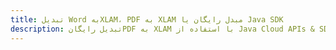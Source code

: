 ---title: تبدیل Word بهXLAM، PDF به XLAM مبدل رایگان یا Java SDKdescription: تبدیل رایگانPDF به XLAM با استفاده از Java Cloud APIs & SDK. همچنین اسناد Microsoft Word و OpenOffice را در Cloud ایجاد، ویرایش و رندر کنید.---